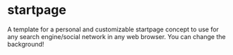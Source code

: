 # startpage
A template for a personal and customizable startpage concept to use for any search engine/social network in any web browser. You can change the background!
